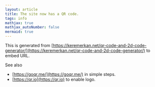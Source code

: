 ```yaml
---
layout: article
title: The site now has a QR code.
tags: info
mathjax: true
mathjax_autoNumber: false
mermaid: true
---
```


This is generated from [https://keremerkan.net/qr-code-and-2d-code-generator/](https://keremerkan.net/qr-code-and-2d-code-generator/) to embed URL.

<!--more-->

See also 

* [https://goqr.me/](https://goqr.me/) in simple steps.
* [https://qr.io](https://qr.io) to enable logo.

